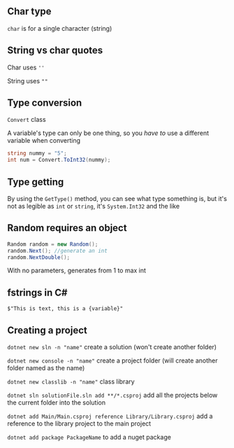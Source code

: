 ## Char type

`char` is for a single character (string)

## String vs char quotes

Char uses `''`

String uses `""`

## Type conversion

`Convert` class

A variable's type can only be one thing, so you *have to* use a different variable when converting

```cs
string nummy = "5";
int num = Convert.ToInt32(nummy);
```

## Type getting

By using the `GetType()` method, you can see what type something is, but it's not as legible as `int` or `string`, it's `System.Int32` and the like

## Random requires an object

```cs
Random random = new Random();
random.Next(); //generate an int
random.NextDouble();
```

With no parameters, generates from 1 to max int

## fstrings in C#

`$"This is text, this is a {variable}"`

## Creating a project

`dotnet new sln -n "name"` create a solution (won't create another folder)

`dotnet new console -n "name"` create a project folder (will create another folder named as the name)

`dotnet new classlib -n "name"` class library

`dotnet sln solutionFile.sln add **/*.csproj` add all the projects below the current folder into the solution

`dotnet add Main/Main.csproj reference Library/Library.csproj` add a reference to the library project to the main project

`dotnet add package PackageName` to add a nuget package